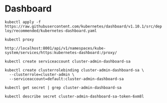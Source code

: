 # Dashboard

`kubectl apply -f https://raw.githubusercontent.com/kubernetes/dashboard/v1.10.1/src/deploy/recommended/kubernetes-dashboard.yaml`


`kubectl proxy`



`http://localhost:8001/api/v1/namespaces/kube-system/services/https:kubernetes-dashboard:/proxy/`

`kubectl create serviceaccount cluster-admin-dashboard-sa`

```text
kubectl create clusterrolebinding cluster-admin-dashboard-sa \
  --clusterrole=cluster-admin \
  --serviceaccount=default:cluster-admin-dashboard-sa
```

`kubectl get secret | grep cluster-admin-dashboard-sa`

`kubectl describe secret cluster-admin-dashboard-sa-token-6xm8l`

